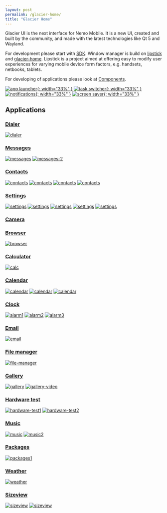 ```yaml
---
layout: post
permalink: /glacier-home/
title: "Glacier Home"
---
```


Glacier UI is the next interface for Nemo Mobile.
It is a new UI, created and built by the community, and made with the latest technologies like Qt 5 and Wayland.


For development please start with [SDK](/sdk/). Window manager is build on [lipstick](https://github.com/nemomobile-ux/lipstick) and [glacier-home](https://github.com/nemomobile-ux/glacier-home).
Lipstick is a project aimed at offering easy to modify user experiences for varying mobile device form factors, e.g. handsets, netbooks, tablets.

For developing of applications please look at [Components](/qtquickcontrols-nemo/).

[![app launcher](/images/app-launcher-325.png){: width="33%" }](/images/app-launcher.png)
[![task switcher](/images/task-switcher-325.png){: width="33%" }](/images/task-switcher.png)
[![notifications](/images/notifications-325.png){: width="33%" }](/images/notifications.png)
[![screen saver](/images/screensaver-325.png){: width="33%" }](/images/screensaver.png)

## Applications

### [Dialer](https://github.com/nemomobile-ux/glacier-dialer)

[![dialer](/images/apps/dialer-180.png)](/images/apps/dialer.png)

### [Messages](https://github.com/nemomobile-ux/glacier-messages)

[![messages](/images/apps/messages-180.png)](/images/apps/messages.png)
[![messages-2](/images/apps/messages2-180.png)](/images/apps/messages2.png)

### [Contacts](https://github.com/nemomobile-ux/glacier-contacts/)

[![contacts](/images/apps/contacts-180.png)](/images/apps/contacts.png)
[![contacts](/images/apps/contacts2-180.png)](/images/apps/contacts2.png)
[![contacts](/images/apps/contacts3-180.png)](/images/apps/contacts3.png)
[![contacts](/images/apps/contacts4-180.png)](/images/apps/contacts4.png)

### [Settings](https://github.com/nemomobile-ux/glacier-settings)

[![settings](/images/apps/settings-180.png)](/images/apps/settings.png)
[![settings](/images/apps/settings2-180.png)](/images/apps/settings2.png)
[![settings](/images/apps/settings3-180.png)](/images/apps/settings3.png)
[![settings](/images/apps/settings4-180.png)](/images/apps/settings4.png)
[![settings](/images/apps/settings5-180.png)](/images/apps/settings5.png)

### [Camera](https://github.com/nemomobile-ux/glacier-camera)

### [Browser](https://github.com/nemomobile-ux/glacier-browser)

[![browser](/images/apps/browser-180.png)](/images/apps/browser.png)

### [Calculator](https://github.com/nemomobile-ux/glacier-calc)

[![calc](/images/apps/calc-180.png)](/images/apps/calc.png)

### [Calendar](https://github.com/nemomobile-ux/glacier-calendar/)

[![calendar](/images/apps/calendar-180.png)](/images/apps/calendar.png)
[![calendar](/images/apps/calendar2-180.png)](/images/apps/calendar2.png)
[![calendar](/images/apps/calendar3-180.png)](/images/apps/calendar3.png)

### [Clock](https://github.com/nemomobile-ux/glacier-alarmclock)

[![alarm1](/images/apps/alarm1-180.png)](/images/apps/alarm1.png)
[![alarm2](/images/apps/alarm2-180.png)](/images/apps/alarm2.png)
[![alarm3](/images/apps/alarm3-180.png)](/images/apps/alarm3.png)

### [Email](https://github.com/nemomobile-ux/glacier-mail)

[![email](/images/apps/email-180.png)](/images/apps/email.png)

### [File manager](https://github.com/nemomobile-ux/glacier-filemuncher)

[![file-manager](/images/apps/file-manager-180.png)](/images/apps/file-manager.png)

### [Gallery](https://github.com/nemomobile-ux/glacier-gallery/)

[![gallery](/images/apps/gallery-180.png)](/images/apps/gallery.png)
[![gallery-video](/images/apps/gallery-video-180.png)](/images/apps/gallery-video.png)


### [Hardware test](https://github.com/nemomobile-ux/glacier-testtool)

[![hardware-test1](/images/apps/hardware-test1-180.png)](/images/apps/hardware-test1.png)
[![hardware-test2](/images/apps/hardware-test2-180.png)](/images/apps/hardware-test2.png)

### [Music](https://github.com/nemomobile-ux/glacier-music)

[![music](/images/apps/music-180.png)](/images/apps/music.png)
[![music2](/images/apps/music2-180.png)](/images/apps/music2.png)

### [Packages](https://github.com/nemomobile-ux/glacier-packagemanager)

[![packages1](/images/apps/packages1-180.png)](/images/apps/packages1.png)

### [Weather](https://github.com/nemomobile-ux/glacier-weather/)

[![weather](/images/apps/weather-180.png)](/images/apps/weather.png)

### [Sizeview](https://github.com/nemomobile-ux/qtquickcontrols-nemo/tree/master/examples/sizeview)

[![sizeview](/images/apps/sizeview1-180.png)](/images/apps/sizeview1.png)
[![sizeview](/images/apps/sizeview2-180.png)](/images/apps/sizeview2.png)

